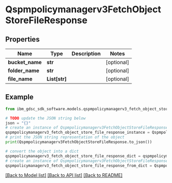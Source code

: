 # Qspmpolicymanagerv3FetchObjectStoreFileResponse


## Properties

Name | Type | Description | Notes
------------ | ------------- | ------------- | -------------
**bucket_name** | **str** |  | [optional] 
**folder_name** | **str** |  | [optional] 
**file_name** | **List[str]** |  | [optional] 

## Example

```python
from ibm_gdsc_sdk_software.models.qspmpolicymanagerv3_fetch_object_store_file_response import Qspmpolicymanagerv3FetchObjectStoreFileResponse

# TODO update the JSON string below
json = "{}"
# create an instance of Qspmpolicymanagerv3FetchObjectStoreFileResponse from a JSON string
qspmpolicymanagerv3_fetch_object_store_file_response_instance = Qspmpolicymanagerv3FetchObjectStoreFileResponse.from_json(json)
# print the JSON string representation of the object
print(Qspmpolicymanagerv3FetchObjectStoreFileResponse.to_json())

# convert the object into a dict
qspmpolicymanagerv3_fetch_object_store_file_response_dict = qspmpolicymanagerv3_fetch_object_store_file_response_instance.to_dict()
# create an instance of Qspmpolicymanagerv3FetchObjectStoreFileResponse from a dict
qspmpolicymanagerv3_fetch_object_store_file_response_from_dict = Qspmpolicymanagerv3FetchObjectStoreFileResponse.from_dict(qspmpolicymanagerv3_fetch_object_store_file_response_dict)
```
[[Back to Model list]](../README.md#documentation-for-models) [[Back to API list]](../README.md#documentation-for-api-endpoints) [[Back to README]](../README.md)


